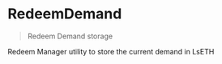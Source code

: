 # RedeemDemand



> Redeem Demand storage

Redeem Manager utility to store the current demand in LsETH





